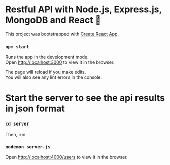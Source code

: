 # Restful API with Node.js, Express.js, MongoDB and React 🚀

This project was bootstrapped with [Create React App](https://github.com/facebook/create-react-app).


### `npm start`

Runs the app in the development mode.\
Open [http://localhost:3000](http://localhost:3000) to view it in the browser.

The page will reload if you make edits.\
You will also see any lint errors in the console.


# Start the server to see the api results in json format

### `cd server`

Then, run
### `nodemon server.js`

Open [http://localhost:4000/users](http://localhost:3000/users) to view it in the browser.


